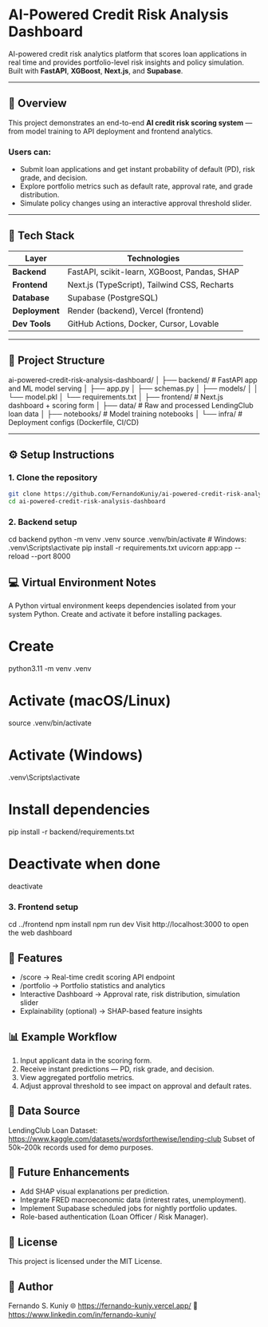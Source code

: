 # AI-Powered Credit Risk Analysis Dashboard

AI-powered credit risk analytics platform that scores loan applications in real time and provides portfolio-level risk insights and policy simulation.  
Built with **FastAPI**, **XGBoost**, **Next.js**, and **Supabase**.

---

## 🚀 Overview
This project demonstrates an end-to-end **AI credit risk scoring system** — from model training to API deployment and frontend analytics.

### Users can:
- Submit loan applications and get instant probability of default (PD), risk grade, and decision.  
- Explore portfolio metrics such as default rate, approval rate, and grade distribution.  
- Simulate policy changes using an interactive approval threshold slider.

---

## 🧠 Tech Stack
| Layer | Technologies |
|-------|---------------|
| **Backend** | FastAPI, scikit-learn, XGBoost, Pandas, SHAP |
| **Frontend** | Next.js (TypeScript), Tailwind CSS, Recharts |
| **Database** | Supabase (PostgreSQL) |
| **Deployment** | Render (backend), Vercel (frontend) |
| **Dev Tools** | GitHub Actions, Docker, Cursor, Lovable |

---

## 📂 Project Structure
ai-powered-credit-risk-analysis-dashboard/
│
├── backend/ # FastAPI app and ML model serving
│ ├── app.py
│ ├── schemas.py
│ ├── models/
│ │ └── model.pkl
│ └── requirements.txt
│
├── frontend/ # Next.js dashboard + scoring form
│
├── data/ # Raw and processed LendingClub loan data
│
├── notebooks/ # Model training notebooks
│
└── infra/ # Deployment configs (Dockerfile, CI/CD)

---

## ⚙️ Setup Instructions

### 1. Clone the repository
```bash
git clone https://github.com/FernandoKuniy/ai-powered-credit-risk-analysis-dashboard.git
cd ai-powered-credit-risk-analysis-dashboard
```

### 2. Backend setup
cd backend
python -m venv .venv
source .venv/bin/activate   # Windows: .venv\Scripts\activate
pip install -r requirements.txt
uvicorn app:app --reload --port 8000

## 💻 Virtual Environment Notes
A Python virtual environment keeps dependencies isolated from your system Python.
Create and activate it before installing packages.
# Create
python3.11 -m venv .venv

# Activate (macOS/Linux)
source .venv/bin/activate

# Activate (Windows)
.venv\Scripts\activate

# Install dependencies
pip install -r backend/requirements.txt

# Deactivate when done
deactivate


### 3. Frontend setup
cd ../frontend
npm install
npm run dev
Visit http://localhost:3000 to open the web dashboard

## 🧩 Features
- /score → Real-time credit scoring API endpoint
- /portfolio → Portfolio statistics and analytics
- Interactive Dashboard → Approval rate, risk distribution, simulation slider
- Explainability (optional) → SHAP-based feature insights

## 📊 Example Workflow
1. Input applicant data in the scoring form.
2. Receive instant predictions — PD, risk grade, and decision.
3. View aggregated portfolio metrics.
4. Adjust approval threshold to see impact on approval and default rates.

## 🧮 Data Source
LendingClub Loan Dataset: https://www.kaggle.com/datasets/wordsforthewise/lending-club
Subset of 50k–200k records used for demo purposes.

## 🧰 Future Enhancements
- Add SHAP visual explanations per prediction.
- Integrate FRED macroeconomic data (interest rates, unemployment).
- Implement Supabase scheduled jobs for nightly portfolio updates.
- Role-based authentication (Loan Officer / Risk Manager).

## 📝 License
This project is licensed under the MIT License.

## 👤 Author
Fernando S. Kuniy
🌐 https://fernando-kuniy.vercel.app/
💼 https://www.linkedin.com/in/fernando-kuniy/
